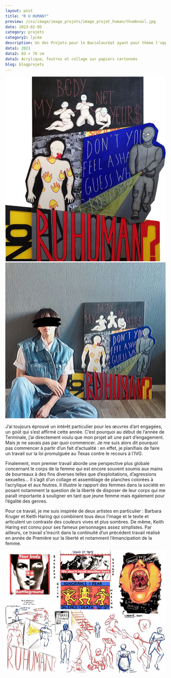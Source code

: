 ```yaml
---
layout: post
title: "R U HUMAN?"
preview: /css/image/image_projets/image_projet_human/thumbnail.jpg
date: 2023-02-05
category: projets 
category2: lycée
description: Un des Projets pour le Baccalauréat ayant pour thème l'oppression des femmes
data1: 2021
data2: 83 × 70 cm
data3: Acrylique, feutres et collage sur papiers cartonnés
blog: blogprojets
---
```


<div class="image_container">
<div><img onclick="Zoom(this)" class="img-gallery" src="/css/image/image_projets/image_projet_human/img1.jpg"></div>
<div><img onclick="Zoom(this)" class="img-gallery" src="/css/image/image_projets/image_projet_human/img2.jpg"></div>
</div>

J’ai toujours éprouvé un intérêt particulier pour les œuvres d’art engagées, un goût qui s’est affirmé cette année. C’est pourquoi au début de l’année de Terminale, j’ai directement voulu que mon projet ait une part d’engagement. Mais je ne savais pas par quoi commencer. Je me suis alors dit pourquoi pas commencer à partir d’un fait d’actualité : en effet, je planifiais de faire un travail sur la loi promulguée au Texas contre le recours à l'IVG.

Finalement, mon premier travail aborde une perspective plus globale concernant le corps de la femme qui est encore souvent soumis aux mains de bourreaux à des fins diverses telles que d’exploitations, d’agressions sexuelles…  Il s’agit d’un collage et assemblage de planches colorées à l’acrylique et aux feutres. Il illustre le rapport des femmes dans la société en posant notamment la question de la liberté de disposer de leur corps qui me paraît importante à souligner en tant que jeune femme mais également pour l’égalité des genres.

Pour ce travail, je me suis inspirée de deux artistes en particulier : Barbara Kruger et Keith Haring qui combinent tous deux l’image et le texte et articulent un contraste des couleurs vives et plus sombres. De même, Keith Haring est connu pour ses fameux personnages assez simplistes. Par ailleurs, ce travail s’inscrit dans la continuité d’un précédent travail réalisé en année de Première sur la liberté et notamment l’émancipation de la femme.

<div class="image_container">
<div><img onclick="Zoom(this)" class="img-gallery" src="/css/image/image_projets/image_projet_human/img3.jpg"></div>
</div>
